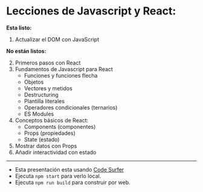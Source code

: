 # Lecciones de Javascript y React:

**Esta listo:**
1. Actualizar el DOM con JavaScript

**No están listos:**

2. Primeros pasos con React
3. Fundamentos de Javascript para React
   - Funciones y funciones flecha
   - Objetos
   - Vectores y metidos
   - Destructuring
   - Plantilla literales
   - Operadores condicionales (ternarios)
   - ES Modules
4. Conceptos básicos de React:
   - Components (componentes)
   - Props (propiedades)
   - State (estado)
5. Mostrar datos con Props
6. Añadir interactividad con estado

---

- Esta presentación esta usando [Code Surfer](https://github.com/pomber/code-surfer)
- Ejecuta `npm start` para verlo local.
- Ejecuta `npm run build` para construir por web.